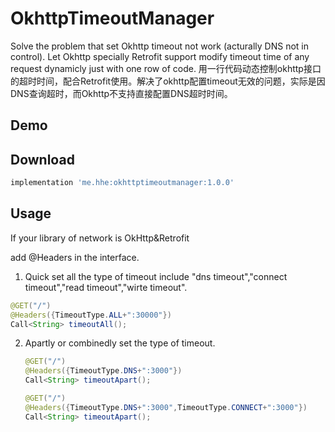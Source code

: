 # OkhttpTimeoutManager
Solve the problem that set Okhttp timeout not work (acturally DNS not in control). Let Okhttp specially Retrofit support modify timeout time of any request dynamicly just with one row of code. 用一行代码动态控制okhttp接口的超时时间，配合Retrofit使用。解决了okhttp配置timeout无效的问题，实际是因DNS查询超时，而Okhttp不支持直接配置DNS超时时间。



## Demo



## Download

```groovy
implementation 'me.hhe:okhttptimeoutmanager:1.0.0'
```

## Usage

If your library of network is OkHttp&Retrofit

add @Headers in the interface.

1. Quick set all the type of timeout include "dns timeout","connect timeout","read timeout","wirte timeout".

```java
@GET("/")
@Headers({TimeoutType.ALL+":30000"})
Call<String> timeoutAll();
```

2. Apartly or combinedly set the type of timeout.

   ```java
   @GET("/") 
   @Headers({TimeoutType.DNS+":3000"})
   Call<String> timeoutApart();
   ```

   ```java
   @GET("/") 
   @Headers({TimeoutType.DNS+":3000",TimeoutType.CONNECT+":3000"})
   Call<String> timeoutApart();
   ```

